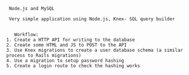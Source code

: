    
   
     Node.js and MySQL
    
     Very simple application using Node.js, Knex- SQL query builder
    

       Workflow:
    1. Create a HTTP API for writing to the database
    2. Create some HTML and JS to POST to the API
    3. Use Knex migrations to create a user database schema (a similar process to Rails migrations)
    4. Use a migration to setup password hashing
    5. Create a login route to check the hashing works
    
    
